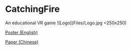 # CatchingFire
An educational VR game
![Logo](Files/Logo.jpg =250x250)

[Poster (English)](Files/Poster.jpg)

[Paper (Chinese)](Files/Paper.pdf)